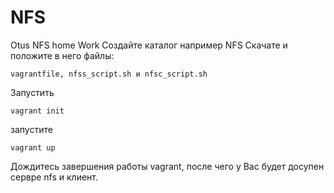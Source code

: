 # NFS
Otus NFS home Work
Создайте каталог например NFS
Скачате и положите в него файлы: 
```
vagrantfile, nfss_script.sh и nfsc_script.sh
```
Запустить
```
vagrant init
```
запустите
```
vagrant up
```
Дождитесь завершения работы vagrant, после чего у Вас будет досупен сервре nfs и клиент.
